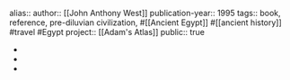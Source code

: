 alias::
author:: [[John Anthony West]] 
publication-year:: 1995
tags:: book, reference, pre-diluvian civilization, #[[Ancient Egypt]] #[[ancient history]] #travel #Egypt 
project:: [[Adam's Atlas]] 
public:: true

-
-
-